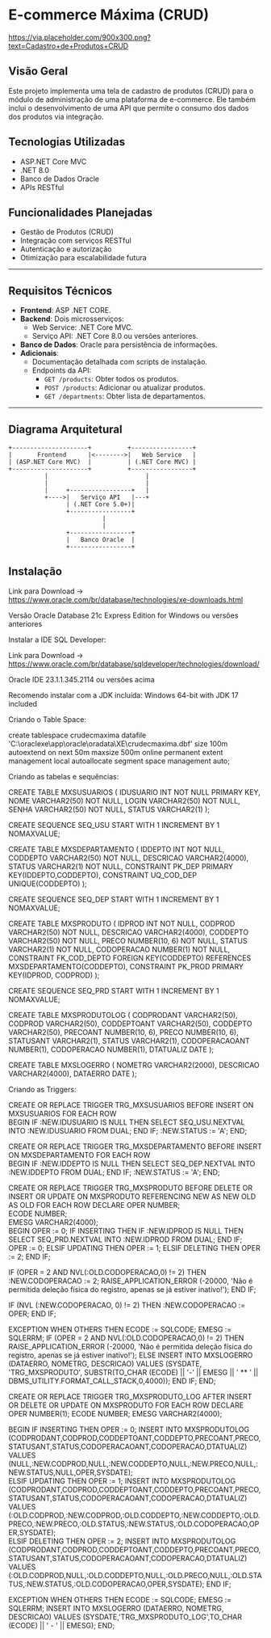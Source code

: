 # E-commerce Máxima (CRUD)

https://via.placeholder.com/900x300.png?text=Cadastro+de+Produtos+CRUD

## Visão Geral
Este projeto implementa uma tela de cadastro de produtos (CRUD) para o módulo de administração de uma plataforma de e-commerce. Ele também inclui o desenvolvimento de uma API que permite o consumo dos dados dos produtos via integração.

## Tecnologias Utilizadas
- ASP.NET Core MVC
- .NET 8.0
- Banco de Dados Oracle
- APIs RESTful

## Funcionalidades Planejadas
- Gestão de Produtos (CRUD)
- Integração com serviços RESTful
- Autenticação e autorização
- Otimização para escalabilidade futura

---

## Requisitos Técnicos
- **Frontend**: ASP .NET CORE.
- **Backend**: Dois microsserviços:
  - Web Service: .NET Core MVC.
  - Serviço API: .NET Core 8.0 ou versões anteriores.
- **Banco de Dados**: Oracle para persistência de informações.
- **Adicionais**:
  - Documentação detalhada com scripts de instalação.
  - Endpoints da API:
    - `GET /products`: Obter todos os produtos.
    - `POST /products`: Adicionar ou atualizar produtos.
    - `GET /departments`: Obter lista de departamentos.

---

## Diagrama Arquitetural

```plaintext
+---------------------+          +-----------------+
|       Frontend      |<-------->|   Web Service   |
| (ASP.NET Core MVC)  |          | (.NET Core MVC) |
+---------------------+          +-----------------+
          |                           |
          |                           |
          |     +-----------------+   |
          +---->|   Serviço API   |---+
                | (.NET Core 5.0+)|
                +-----------------+
                          |
                          |
                +-----------------+
                |   Banco Oracle  |
                +-----------------+

```

## Instalação

Link para Download -> https://www.oracle.com/br/database/technologies/xe-downloads.html

Versão Oracle Database 21c Express Edition for Windows ou versões anteriores

Instalar a IDE SQL Developer:

Link para Download -> https://www.oracle.com/br/database/sqldeveloper/technologies/download/

Oracle IDE 23.1.1.345.2114 ou versões acima

Recomendo instalar com a JDK incluída: Windows 64-bit with JDK 17 included

Criando o Table Space: 

create tablespace crudecmaxima
 datafile
   'C:\oraclexe\app\oracle\oradata\XE\crudecmaxima.dbf' 
		size 100m autoextend on next 50m maxsize 500m
   online
   permanent
   extent management local autoallocate
   segment space management auto;

Criando as tabelas e sequências:

CREATE TABLE MXSUSUARIOS
(	IDUSUARIO INT NOT NULL PRIMARY KEY,
	NOME VARCHAR2(50) NOT NULL,
	LOGIN VARCHAR2(50) NOT NULL,
	SENHA VARCHAR2(50) NOT NULL,
    	STATUS VARCHAR2(1)
	);

CREATE SEQUENCE SEQ_USU START WITH 1 INCREMENT BY 1 NOMAXVALUE;

CREATE TABLE MXSDEPARTAMENTO
(	IDDEPTO INT NOT NULL,
	CODDEPTO VARCHAR2(50) NOT NULL,
	DESCRICAO VARCHAR2(4000),
	STATUS VARCHAR2(1) NOT NULL,
    CONSTRAINT PK_DEP PRIMARY KEY(IDDEPTO,CODDEPTO),
    CONSTRAINT UQ_COD_DEP UNIQUE(CODDEPTO)
	);

CREATE SEQUENCE SEQ_DEP START WITH 1 INCREMENT BY 1 NOMAXVALUE;

CREATE TABLE MXSPRODUTO
(	IDPROD INT NOT NULL,
	CODPROD VARCHAR2(50) NOT NULL,
	DESCRICAO VARCHAR2(4000),
	CODDEPTO VARCHAR2(50) NOT NULL,
	PRECO NUMBER(10, 6) NOT NULL,
	STATUS VARCHAR2(1) NOT NULL,
	CODOPERACAO NUMBER(1) NOT NULL,
	CONSTRAINT FK_COD_DEPTO FOREIGN KEY(CODDEPTO) REFERENCES MXSDEPARTAMENTO(CODDEPTO),
    CONSTRAINT PK_PROD PRIMARY KEY(IDPROD, CODPROD)
	);

CREATE SEQUENCE SEQ_PRD START WITH 1 INCREMENT BY 1 NOMAXVALUE;

CREATE TABLE MXSPRODUTOLOG
(	CODPRODANT VARCHAR2(50),
    	CODPROD VARCHAR2(50),
        CODDEPTOANT VARCHAR2(50),
    	CODDEPTO VARCHAR2(50),
        PRECOANT NUMBER(10, 6),
    	PRECO NUMBER(10, 6),
        STATUSANT VARCHAR2(1),
    	STATUS VARCHAR2(1),
        CODOPERACAOANT NUMBER(1),
    	CODOPERACAO NUMBER(1),
    	DTATUALIZ DATE
	);

CREATE TABLE MXSLOGERRO
(       NOMETRG VARCHAR2(2000),
        DESCRICAO VARCHAR2(4000),
        DATAERRO DATE
        );

Criando as Triggers:

CREATE OR REPLACE TRIGGER TRG_MXSUSUARIOS 
    BEFORE INSERT ON MXSUSUARIOS 
    FOR EACH ROW  
        BEGIN 
        IF :NEW.IDUSUARIO IS NULL THEN 
            SELECT SEQ_USU.NEXTVAL INTO :NEW.IDUSUARIO FROM DUAL; 
        END IF; 
        :NEW.STATUS := 'A';
    END; 

CREATE OR REPLACE TRIGGER TRG_MXSDEPARTAMENTO 
    BEFORE INSERT ON MXSDEPARTAMENTO 
    FOR EACH ROW  
        BEGIN 
        IF :NEW.IDDEPTO IS NULL THEN 
            SELECT SEQ_DEP.NEXTVAL INTO :NEW.IDDEPTO FROM DUAL; 
        END IF; 
	:NEW.STATUS := 'A';
    END; 

CREATE OR REPLACE TRIGGER TRG_MXSPRODUTO
   BEFORE DELETE OR INSERT OR UPDATE ON MXSPRODUTO
   REFERENCING NEW AS NEW OLD AS OLD
   FOR EACH ROW
DECLARE
   OPER NUMBER;                                  
   ECODE NUMBER;                     
   EMESG VARCHAR2(4000);           
BEGIN
   OPER := 0;
   IF INSERTING
   THEN
        IF :NEW.IDPROD IS NULL THEN 
        SELECT SEQ_PRD.NEXTVAL INTO :NEW.IDPROD FROM DUAL; 
    END IF;
    OPER := 0;
   ELSIF UPDATING
   THEN
      OPER := 1;
   ELSIF DELETING
   THEN
      OPER := 2;
   END IF;

   IF (OPER = 2 AND NVL(:OLD.CODOPERACAO,0) != 2)
       THEN
          :NEW.CODOPERACAO := 2;
          RAISE_APPLICATION_ERROR (-20000, 'Não é permitida deleção física do registro, apenas se já estiver inativo!');
   END IF;

   IF (NVL (:NEW.CODOPERACAO, 0) != 2)
       THEN
          :NEW.CODOPERACAO := OPER;
   END IF;
   
EXCEPTION
   WHEN OTHERS
   THEN
      ECODE := SQLCODE;
      EMESG := SQLERRM;
      IF (OPER = 2 AND NVL(:OLD.CODOPERACAO,0) != 2)
      THEN
         RAISE_APPLICATION_ERROR (-20000, 'Não é permitida deleção física do registro, apenas se já estiver inativo!');
      ELSE
         INSERT INTO MXSLOGERRO (DATAERRO, NOMETRG, DESCRICAO) VALUES (SYSDATE, 'TRG_MXSPRODUTO', SUBSTR(TO_CHAR (ECODE) || '-' || EMESG || ' ** ' || DBMS_UTILITY.FORMAT_CALL_STACK,0,4000));
      END IF;
END;

CREATE OR REPLACE TRIGGER TRG_MXSPRODUTO_LOG 
  AFTER INSERT OR DELETE OR UPDATE ON MXSPRODUTO 
  FOR EACH ROW
  DECLARE
    OPER NUMBER(1);
    ECODE NUMBER; 
    EMESG VARCHAR2(4000); 

BEGIN 
    IF INSERTING THEN 
      OPER := 0;
      INSERT INTO MXSPRODUTOLOG 
                  (CODPRODANT,CODPROD,CODDEPTOANT,CODDEPTO,PRECOANT,PRECO,STATUSANT,STATUS,CODOPERACAOANT,CODOPERACAO,DTATUALIZ) 
      VALUES      (NULL,:NEW.CODPROD,NULL,:NEW.CODDEPTO,NULL,:NEW.PRECO,NULL,:NEW.STATUS,NULL,OPER,SYSDATE);  
    ELSIF UPDATING THEN 
      OPER := 1;
      INSERT INTO MXSPRODUTOLOG 
                  (CODPRODANT,CODPROD,CODDEPTOANT,CODDEPTO,PRECOANT,PRECO,STATUSANT,STATUS,CODOPERACAOANT,CODOPERACAO,DTATUALIZ)  
      VALUES      (:OLD.CODPROD,:NEW.CODPROD,:OLD.CODDEPTO,:NEW.CODDEPTO,:OLD.PRECO,:NEW.PRECO,:OLD.STATUS,:NEW.STATUS,:OLD.CODOPERACAO,OPER,SYSDATE);  
    ELSIF DELETING THEN 
      OPER := 2;
      INSERT INTO MXSPRODUTOLOG 
                  (CODPRODANT,CODPROD,CODDEPTOANT,CODDEPTO,PRECOANT,PRECO,STATUSANT,STATUS,CODOPERACAOANT,CODOPERACAO,DTATUALIZ)  
      VALUES      (:OLD.CODPROD,NULL,:OLD.CODDEPTO,NULL,:OLD.PRECO,NULL,:OLD.STATUS,:NEW.STATUS,:OLD.CODOPERACAO,OPER,SYSDATE);
    END IF; 
    
 EXCEPTION 
   WHEN OTHERS THEN 
      ECODE := SQLCODE; 
      EMESG := SQLERRM; 
      INSERT INTO MXSLOGERRO (DATAERRO, NOMETRG, DESCRICAO) VALUES (SYSDATE,'TRG_MXSPRODUTO_LOG',TO_CHAR (ECODE) || ' - ' || EMESG); 
END; 
